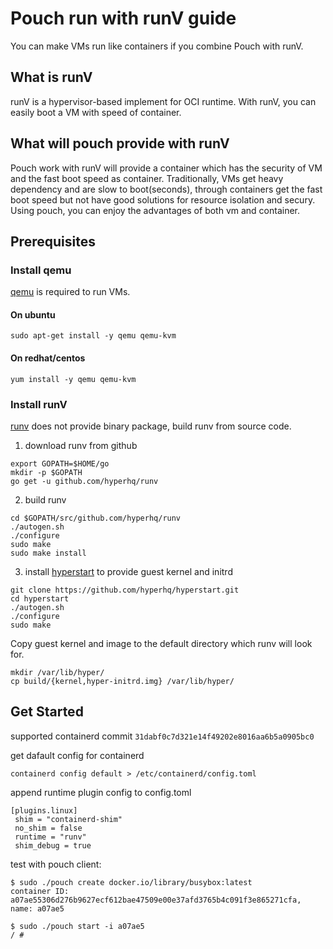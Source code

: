 # Pouch run with runV guide

You can make VMs run like containers if you combine Pouch with runV.

## What is runV

runV is a hypervisor-based implement for OCI runtime. With runV, you can easily
boot a VM with speed of container.

## What will pouch provide with runV

Pouch work with runV will provide a container which has the security of VM and
the fast boot speed as container. Traditionally, VMs get heavy dependency
and are slow to boot(seconds), through containers get the fast boot speed but not
have good solutions for resource isolation and secury. Using pouch, you can enjoy
the advantages of both vm and container.


## Prerequisites

### Install qemu

[qemu](https://www.qemu.org) is required to run VMs.

#### On ubuntu

```
sudo apt-get install -y qemu qemu-kvm
```

#### On redhat/centos

```
yum install -y qemu qemu-kvm
```

### Install runV

[runv](https://github.com/hyperhq/runv) does not provide binary package, build
runv from source code.

1. download runv from github
```
export GOPATH=$HOME/go
mkdir -p $GOPATH
go get -u github.com/hyperhq/runv
```

2. build runv
```
cd $GOPATH/src/github.com/hyperhq/runv
./autogen.sh
./configure
sudo make
sudo make install
```

3. install [hyperstart](https://github.com/hyperhq/hyperstart) to provide guest
kernel and initrd
```
git clone https://github.com/hyperhq/hyperstart.git
cd hyperstart
./autogen.sh
./configure
sudo make
```

Copy guest kernel and image to the default directory which runv will look for.
```
mkdir /var/lib/hyper/
cp build/{kernel,hyper-initrd.img} /var/lib/hyper/
```

## Get Started

supported containerd commit `31dabf0c7d321e14f49202e8016aa6b5a0905bc0`

get dafault config for containerd
```
containerd config default > /etc/containerd/config.toml
```

append runtime plugin config to config.toml
```
[plugins.linux]
 shim = "containerd-shim"
 no_shim = false
 runtime = "runv"
 shim_debug = true
```

test with pouch client:
```
$ sudo ./pouch create docker.io/library/busybox:latest
container ID: a07ae55306d276b9627ecf612bae47509e00e37afd3765b4c091f3e865271cfa, name: a07ae5 

$ sudo ./pouch start -i a07ae5
/ # 
```
